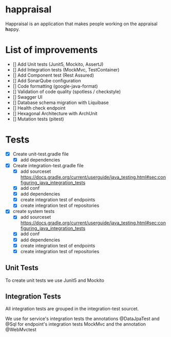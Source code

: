 
# happraisal

Happraisal is an application that makes people working on the appraisal **h**appy.


# List of improvements

- [] Add Unit tests (Junit5, Mockito, AssertJ)
- [] Add Integration tests  (MockMvc, TestContainer)
- [] Add Component test (Rest Assured)
- [] Add SonarQube configuration
- [] Code formatting (google-java-format)
- [] Validation of code quality (spotless / checkstyle)
- [] Swagger UI
- [] Database schema migration with Liquibase
- [] Health check endpoint
- [] Hexagonal Architecture with ArchUnit
- [] Mutation tests (pitest)



# Tests
* [x] Create unit-test.gradle file
    * [x] add dependencies 

* [x] Create integration-test.gradle file
  * [x] add sourceset https://docs.gradle.org/current/userguide/java_testing.html#sec:configuring_java_integration_tests 
  * [x] add conf
  * [x] add dependencies
  * [x] create integration test of endpoints
  * [x] create integration test of repositories
* [x] create system tests
  * [x] add sourceset https://docs.gradle.org/current/userguide/java_testing.html#sec:configuring_java_integration_tests
  * [x] add conf
  * [x] add dependencies
  * [x] create integration test of endpoints
  * [x] create integration test of repositories

## Unit Tests
To create  unit tests we use Junit5 and Mockito

## Integration Tests

All integration tests are grouped in the integration-test sourcet. 

We use 
for service's integration tests the annotations @DataJpaTest and @Sql
for endpoint's integration tests MockMvc and the annotation @WebMvctest
